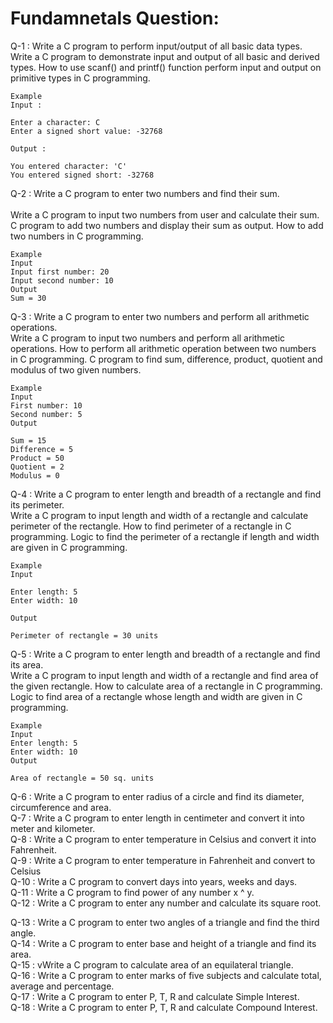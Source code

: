 # Fundamnetals Question: 
Q-1 : Write a C program to perform input/output of all basic data types.<br />
Write a C program to demonstrate input and output of all basic and derived types. How to use scanf() and printf() function perform input and output on primitive types in C programming.<br />


    Example
    Input : 

    Enter a character: C 
    Enter a signed short value: -32768 

    Output : 

    You entered character: 'C' 
    You entered signed short: -32768 

Q-2 : Write a C program to enter two numbers and find their sum.<br /> <br />
Write a C program to input two numbers from user and calculate their sum. C program to add two numbers and display their sum as output. How to add two numbers in C programming. <br />

    Example 
    Input
    Input first number: 20
    Input second number: 10
    Output
    Sum = 30

Q-3 : Write a C program to enter two numbers and perform all arithmetic operations.<br />
Write a C program to input two numbers and perform all arithmetic operations. How to perform all arithmetic operation between two numbers in C programming. C program to find sum, difference, product, quotient and modulus of two given numbers.<br />

    Example
    Input
    First number: 10
    Second number: 5
    Output

    Sum = 15
    Difference = 5
    Product = 50
    Quotient = 2
    Modulus = 0
Q-4 : Write a C program to enter length and breadth of a rectangle and find its perimeter.<br />
    Write a C program to input length and width of a rectangle and calculate perimeter of the rectangle. How to find perimeter of a rectangle in C programming. Logic to find the perimeter of a rectangle if length and width are given in C programming.<br />

    Example
    Input

    Enter length: 5
    Enter width: 10

    Output

    Perimeter of rectangle = 30 units

Q-5 : Write a C program to enter length and breadth of a rectangle and find its area.<br />
    Write a C program to input length and width of a rectangle and find area of the given rectangle. How to calculate area of a rectangle in C programming. Logic to find area of a rectangle whose length and width are given in C programming.<br />

    Example
    Input
    Enter length: 5
    Enter width: 10
    Output

    Area of rectangle = 50 sq. units
Q-6 : Write a C program to enter radius of a circle and find its diameter, circumference and area.<br />
Q-7 : Write a C program to enter length in centimeter and convert it into meter and kilometer.<br />
Q-8 : Write a C program to enter temperature in Celsius and convert it into Fahrenheit.<br />
Q-9 : Write a C program to enter temperature in Fahrenheit and convert to Celsius<br />
Q-10 : Write a C program to convert days into years, weeks and days.<br />
Q-11 : Write a C program to find power of any number x ^ y.<br />
Q-12 : Write a C program to enter any number and calculate its square root.<br />

Q-13 : Write a C program to enter two angles of a triangle and find the third angle.<br />
Q-14 : Write a C program to enter base and height of a triangle and find its area.<br />
Q-15 : vWrite a C program to calculate area of an equilateral triangle.<br />
Q-16 : Write a C program to enter marks of five subjects and calculate total, average and percentage.<br />
Q-17 : Write a C program to enter P, T, R and calculate Simple Interest.<br />
Q-18 : Write a C program to enter P, T, R and calculate Compound Interest.<br />